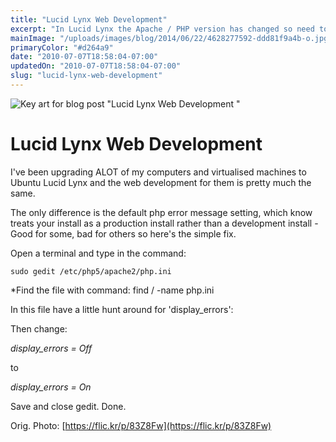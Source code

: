 ```yaml
---
title: "Lucid Lynx Web Development"
excerpt: "In Lucid Lynx the Apache / PHP version has changed so need to enable display_errors to display PHP errors in the browser."
mainImage: "/uploads/images/blog/2014/06/22/4628277592-ddd81f9a4b-o.jpg"
primaryColor: "#d264a9"
date: "2010-07-07T18:58:04-07:00"
updatedOn: "2010-07-07T18:58:04-07:00"
slug: "lucid-lynx-web-development"
---
```

![Key art for blog post "Lucid Lynx Web Development "](/uploads/images/blog/2014/06/22/4628277592-ddd81f9a4b-o.jpg)

# Lucid Lynx Web Development 

I've been upgrading ALOT of my computers and virtualised machines to Ubuntu Lucid Lynx and the web development for them is pretty much the same.

The only difference is the default php error message setting, which know treats your install as a production install rather than a development install - Good for some, bad for others so here's the simple fix.

Open a terminal and type in the command:

`sudo gedit /etc/php5/apache2/php.ini`

*Find the file with command: find / -name php.ini

In this file have a little hunt around for 'display_errors':

Then change: 

*display_errors = Off*

to

*display_errors = On*

Save and close gedit. Done.

Orig. Photo: [https://flic.kr/p/83Z8Fw](https://flic.kr/p/83Z8Fw)
